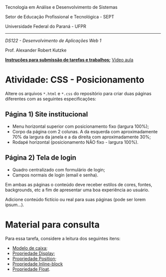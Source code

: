 Tecnologia em Análise e Desenvolvimento de Sistemas

Setor de Educação Profissional e Tecnológica - SEPT

Universidade Federal do Paraná - UFPR

---

*DS122 - Desenvolvimento de Aplicações Web 1*

Prof. Alexander Robert Kutzke

**[Instruções para submissão de tarefas e trabalhos](https://gitlab.tadsufpr.net.br/ds122-alexkutzke/material/blob/master/instrucoes_submissao_tarefas_e_trabalhos.md);** [Video aula](https://www.youtube.com/watch?v=d6ZTnQNhoCo)

# Atividade: CSS - Posicionamento

Altere os arquivos `*.html` e `*.css` do repositório para criar duas páginas
diferentes com as seguintes especificações:

## Página 1) Site institucional

* Menu horizontal superior com posicionamento fixo (largura 100%);
* Corpo da página com 2 colunas. A da esquerda com aproximadamente 70% da largura da janela e a da direita com aproximadamente 30%;
* Rodapé horizontal (posicionamento NÃO fixo - largura 100%).

## Página 2) Tela de login

* Quadro centralizado com formulário de login;
* Campos normais de login (email e senha).

Em ambas as páginas o conteúdo deve receber estilos de cores, fontes,
backgrounds, etc a fim de apresentar uma boa experiência ao usuário.

Adicione conteúdo fictício ou real para suas páginas (pode ser lorem ipsum...).

# Material para consulta

Para essa tarefa, considere a leitura dos seguintes itens:

* [Modelo de caixa](https://www.w3schools.com/css/css_boxmodel.asp);
* [Propriedade Display](https://www.w3schools.com/css/css_display_visibility.asp);
* [Propriedade Position](https://www.w3schools.com/css/css_positioning.asp);
* [Propriedade Inline-block](https://www.w3schools.com/css/css_inline-block.asp)
* [Propriedade Float](https://www.w3schools.com/css/css_float.asp).
